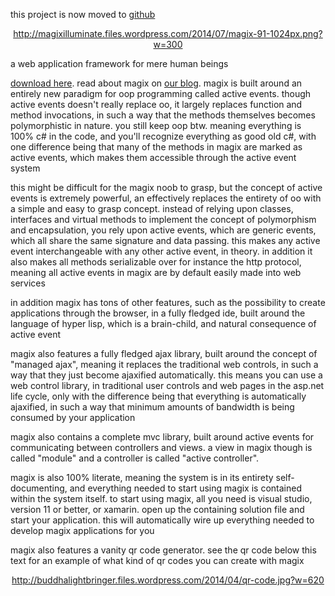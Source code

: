 this project is now moved to [github](https://github.com/polterguy/magix)


<p align='center'><a href='http://magixilluminate.files.wordpress.com/2014/07/magix-91-1024px.png?w=300'>http://magixilluminate.files.wordpress.com/2014/07/magix-91-1024px.png?w=300</a></p>

a web application framework for mere human beings

[download here](https://drive.google.com/file/d/0B5khiU8I2AUXV2pET2x6R2VEVnc/edit?usp=sharing). read about magix on [our blog](https://magixilluminate.wordpress.com/). magix is built around an entirely new paradigm for oop programming called active events. though active events doesn't really replace oo, it largely replaces function and method invocations, in such a way that the methods themselves becomes polymorphistic in nature. you still keep oop btw. meaning everything is 100% c# in the code, and you'll recognize everything as good old c#, with one difference being that many of the methods in magix are marked as active events, which makes them accessible through the active event system

this might be difficult for the magix noob to grasp, but the concept of active events is extremely powerful, an effectively replaces the entirety of oo with a simple and easy to grasp concept. instead of relying upon classes, interfaces and virtual methods to implement the concept of polymorphism and encapsulation, you rely upon active events, which are generic events, which all share the same signature and data passing. this makes any active event interchangeable with any other active event, in theory. in addition it also makes all methods serializable over for instance the http protocol, meaning all active events in magix are by default easily made into web services

in addition magix has tons of other features, such as the possibility to create applications through the browser, in a fully fledged ide, built around the language of hyper lisp, which is a brain-child, and natural consequence of active event

magix also features a fully fledged ajax library, built around the concept of "managed ajax", meaning it replaces the traditional web controls, in such a way that they just become ajaxified automatically. this means you can use a web control library, in traditional user controls and web pages in the asp.net life cycle, only with the difference being that everything is automatically ajaxified, in such a way that minimum amounts of bandwidth is being consumed by your application

magix also contains a complete mvc library, built around active events for communicating between controllers and views. a view in magix though is called "module" and a controller is called "active controller".

magix is also 100% literate, meaning the system is in its entirety self-documenting, and everything needed to start using magix is contained within the system itself. to start using magix, all you need is visual studio, version 11 or better, or xamarin. open up the containing solution file and start your application. this will automatically wire up everything needed to develop magix applications for you

magix also features a vanity qr code generator. see the qr code below this text for an example of what kind of qr codes you can create with magix

<p align='center'><a href='http://buddhalightbringer.files.wordpress.com/2014/04/qr-code.jpg?w=620'>http://buddhalightbringer.files.wordpress.com/2014/04/qr-code.jpg?w=620</a></p>